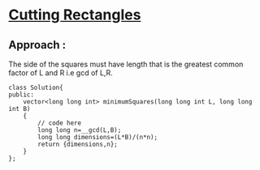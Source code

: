 # <a href="https://practice.geeksforgeeks.org/problems/a7a4da81b20f4a05bbd93f5786fcf7478298f4f5/1">Cutting Rectangles</a>

## Approach : 
The side of the squares must have length that is the greatest common factor of L and R i.e gcd of L,R.
```
class Solution{
public:
    vector<long long int> minimumSquares(long long int L, long long int B)
    {
        // code here
        long long n=__gcd(L,B);
        long long dimensions=(L*B)/(n*n);
        return {dimensions,n};
    }
};
```